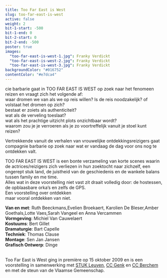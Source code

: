 ```yaml
---
title: Too Far East is West
slug: too-far-east-is-west
active: false
weight: 2
bit-1-start: -500
bit-1-end: 0
bit-2-start: 0
bit-2-end: -500
poster: true
images:
  "too-far-east-is-west-1.jpg": Franky Verdickt
  "too-far-east-is-west-2.jpg": Franky Verdickt
  "too-far-east-is-west-3.jpg": Franky Verdickt
backgroundColor: "#016752"
contentColor: "#e7dca4"
---
```


<style>
  #background-bit-1 {
    width: 100%;
    height: 1500px;
    position: absolute;
    background: url({{ .Site.BaseURL }}img/too-far-east-is-west-bit-1.png) no-repeat top center;
  }

  #background-bit-2 {
    width: 100%;
    height: 1500px;
    position: absolute;
    background: url({{ .Site.BaseURL }}img/too-far-east-is-west-bit-2.png) no-repeat top center;
  }
</style>

cie barbarie gaat in TOO FAR EAST IS WEST op zoek naar het fenomeen reizen en vraagt zich het volgende af:<br>
waar dromen we van als we op reis willen? Is de reis noodzakelijk? of volstaat het dromen op zich?<br>
bestaat er zoiets als authenticiteit?<br>
wat als de verveling toeslaat?<br>
wat als het prachtige uitzicht plots onzichtbaar wordt?<br>
waarom zou je je verroeren als je zo voortreffelijk vanuit je stoel kunt reizen?

Vertrekkende vanuit de verhalen van vrouwelijke ontdekkingsreizigers gaat compagnie barbarie op zoek naar wat er vandaag de dag voor ons nog te ontdekken valt.<br>

TOO FAR EAST IS WEST is een bonte verzameling van korte scenes waarin de actrices/reizigers zich verliezen in hun zoektocht naar zichzelf, een ongerept stuk land, de juistheid van de geschiedenis en de wankele balans tussen family en me time.<br>
Alles wat in deze voorstelling niet vast zit draait volledig door: de hostessen, de opblaasbare orka’s en zelfs de GPS.<br>
Een voorstelling over ontdekken <br>
maar vooral ontdekken van niet.

**Van en met**: Ruth Beeckmans,Evelien Broekaert, Karolien De Bleser,Amber Goethals,Lotte Vaes,Sarah Vangeel en Anna Vercammen <br>
**Vormgeving**: Michiel Van Cauwelaert<br>
**Kostuums**: Bert Gillet<br>
**Dramaturgie**: Bart Capelle <br>
**Techniek**: Thomas Clause <br>
**Montage**: Sen Jan Jansen <br>
**Grafisch Ontwerp**: Dinge

<br>
Too Far East is West ging in première op 15 oktober 2009  en is een voorstelling in samenwerking met <a href="http://www.stuk.be/">STUK Leuven</a>, <a href="http://www.c-minecultuurcentrum.be/">CC Genk</a> en <a href="http://www.ccberchem.be/">CC Berchem</a> en met de steun van de Vlaamse Gemeenschap.
